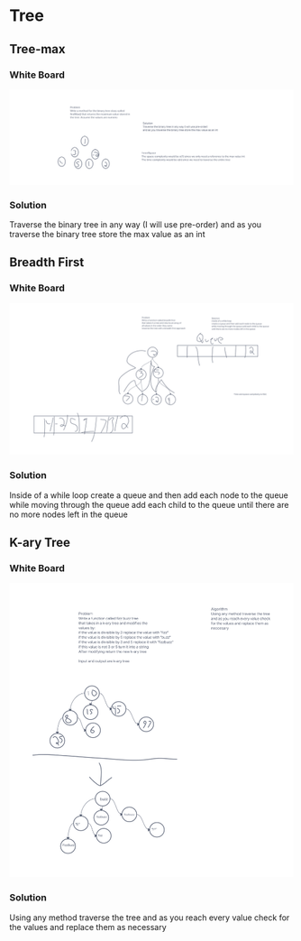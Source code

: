 # Tree

## Tree-max

### White Board

![Whiteboard](Untitled%20(1).png)

### Solution

Traverse the binary tree in any way (I will use pre-order) and as you traverse the binary tree store the max value as an int

## Breadth First

### White Board

![Whiteboard](Untitled.png)

### Solution

Inside of a while loop create a queue and then add each node to the queue while moving through the queue add each child to the queue until there are no more nodes left in the queue

## K-ary Tree

### White Board

![Whiteboard](k-ary.png)

### Solution

Using any method traverse the tree and as you reach every value check for the values and replace them as necessary
